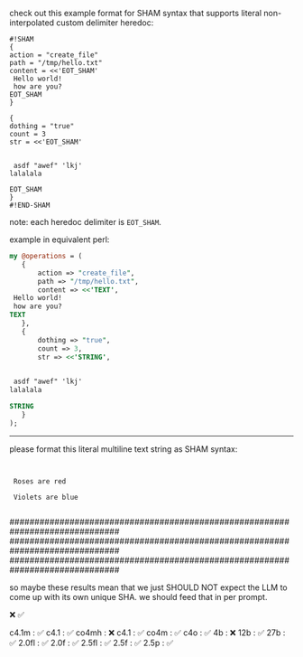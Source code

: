 check out this example format for SHAM syntax that supports literal non-interpolated custom delimiter heredoc:


```sham
#!SHAM 
{
action = "create_file"
path = "/tmp/hello.txt"
content = <<'EOT_SHAM'
 Hello world!
 how are you?
EOT_SHAM
}

{
dothing = "true"
count = 3
str = <<'EOT_SHAM'

   
 asdf "awef" 'lkj'
lalalala 

EOT_SHAM
}
#!END-SHAM
```

note: each heredoc delimiter is `EOT_SHAM`. 

example in equivalent perl:


```perl
my @operations = (
   {
       action => "create_file",
       path => "/tmp/hello.txt",
       content => <<'TEXT',
 Hello world!
 how are you?
TEXT
   },
   {
       dothing => "true",
       count => 3,
       str => <<'STRING',

   
 asdf "awef" 'lkj'
lalalala 

STRING
   }
);
```


---
 
please format this literal multiline text string as SHAM syntax:

```

  
 Roses are red

 Violets are blue  
  
```


##############################################################################
##############################################################################
##############################################################################


so maybe these results mean that we just SHOULD NOT expect the LLM to come up with its own unique SHA.  we should feed that in per prompt.  

❌
✅

c4.1m  : ✅
c4.1   : ✅
co4mh  : ❌
c4.1   : ✅
co4m   : ✅
c4o    : ✅
4b     : ❌
12b    : ✅
27b    : ✅
2.0fl  : ✅
2.0f   : ✅
2.5fl  : ✅
2.5f   : ✅
2.5p   : ✅
